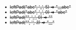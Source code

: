 - ~~leftPad("abc", '_', 5) => "__abc"~~
- ~~leftPad("abc", '_', 0) => "abc"~~
- ~~leftPad("", '_', 0) => ""~~
- ~~leftPad("", '_', 3) => "___"~~

